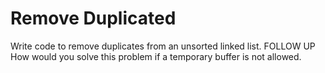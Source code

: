 # Remove Duplicated
Write code to remove duplicates from an unsorted linked list.
FOLLOW UP
How would you solve this problem if a temporary buffer is not allowed.
